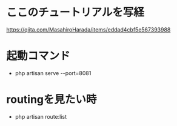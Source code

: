 
# ここのチュートリアルを写経
https://qiita.com/MasahiroHarada/items/eddad4cbf5e567393988

# 起動コマンド
- php artisan serve --port=8081

# routingを見たい時
- php artisan route:list